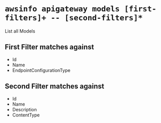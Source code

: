 # `awsinfo apigateway models [first-filters]+ -- [second-filters]*`

List all Models

## First Filter matches against

* Id 
* Name 
* EndpointConfigurationType

## Second Filter matches against

* Id 
* Name 
* Description 
* ContentType